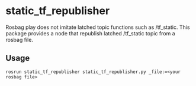 # static_tf_republisher

Rosbag play does not imitate latched topic functions such as /tf_static.
This package provides a node that republish latched /tf_static topic from a rosbag file.

## Usage

```
rosrun static_tf_republisher static_tf_republisher.py _file:=<your rosbag file>
```

